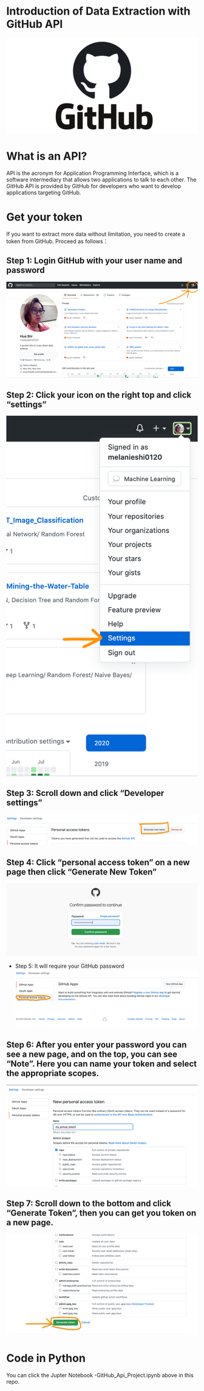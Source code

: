 # Introduction of Data Extraction with GitHub API
![images/github.png](images/github.png)

# What is an API?
API is the acronym for Application Programming Interface, which is a software intermediary that allows two applications to talk to each other. The GitHub API is provided by GitHub for developers who want to develop applications targeting GitHub.

# Get your token
If you want to extract more data without limitation, you need to create a token from GitHub. Proceed as follows：
## Step 1: Login GitHub with your user name and password
![images/0homepage.png](images/0homepage.png)

## Step 2: Click your icon on the right top and click “settings”

![images/1click_settings.png](images/1click_settings.png)

## Step 3: Scroll down and click “Developer settings”
![images/3Generate_new_token.png](images/3Generate_new_token.png)
## Step 4: Click “personal access token” on a new page then click “Generate New Token”
![images/4then_it_requires_your_passward.png](images/4then_it_requires_your_passward.png)

- Step 5: It will require your GitHub password
![images/5Personal_access_tokens.png](images/5Personal_access_tokens.png)

## Step 6: After you enter your password you can see a new page, and on the top, you can see “Note”. Here you can name your token and select the appropriate scopes.
![images/6Note_to_name_your_token.png](images/6Note_to_name_your_token.png)

## Step 7: Scroll down to the bottom and click “Generate Token”, then you can get you token on a new page.
![images/7scroll_down_to_the_bottom_generatetoken.png](images/7scroll_down_to_the_bottom_generatetoken.png)

# Code in Python
You can click the Jupter Notebook -GitHub_Api_Project.ipynb above in this repo.
